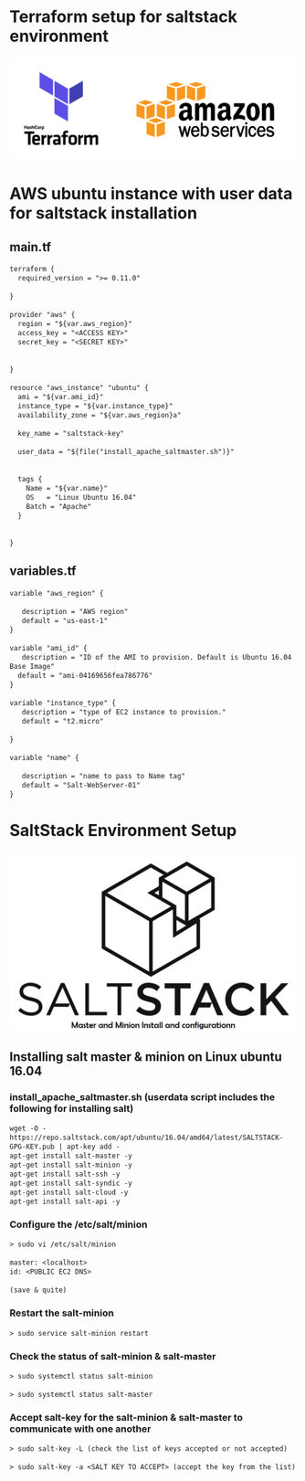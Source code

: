 # Terraform setup for saltstack environment

![Terraform-AWS](https://github.com/lethompson/saltstack-lab-env/blob/master/Terraform-AWS.png)

# AWS ubuntu instance with user data for saltstack installation
## main.tf 
```
terraform {
  required_version = ">= 0.11.0"

}

provider "aws" {
  region = "${var.aws_region}"
  access_key = "<ACCESS KEY>"
  secret_key = "<SECRET KEY>"


}

resource "aws_instance" "ubuntu" {
  ami = "${var.ami_id}"
  instance_type = "${var.instance_type}"
  availability_zone = "${var.aws_region}a"

  key_name = "saltstack-key"
 
  user_data = "${file("install_apache_saltmaster.sh")}"

  
  tags {
    Name = "${var.name}"
    OS   = "Linux Ubuntu 16.04" 
    Batch = "Apache"
  }


}
```

## variables.tf
```
variable "aws_region" {

   description = "AWS region"
   default = "us-east-1"
}

variable "ami_id" {
   description = "ID of the AMI to provision. Default is Ubuntu 16.04 Base Image"
  default = "ami-04169656fea786776"
}

variable "instance_type" {
   description = "type of EC2 instance to provision."
   default = "t2.micro"

}

variable "name" {

   description = "name to pass to Name tag"
   default = "Salt-WebServer-01"
}
```


# SaltStack Environment Setup

![saltstack](https://github.com/lethompson/saltstack-lab-env/blob/master/how-to-install-salt.png)

## Installing salt master & minion on Linux ubuntu 16.04

###  	install_apache_saltmaster.sh (userdata script includes the following for installing salt)

```
wget -O - https://repo.saltstack.com/apt/ubuntu/16.04/amd64/latest/SALTSTACK-GPG-KEY.pub | apt-key add -
apt-get install salt-master -y
apt-get install salt-minion -y
apt-get install salt-ssh -y
apt-get install salt-syndic -y
apt-get install salt-cloud -y
apt-get install salt-api -y

```

### Configure the /etc/salt/minion
```
> sudo vi /etc/salt/minion

master: <localhost>
id: <PUBLIC EC2 DNS>

(save & quite)
```
### Restart the salt-minion
```
> sudo service salt-minion restart

```

### Check the status of salt-minion & salt-master
```
> sudo systemctl status salt-minion 

> sudo systemctl status salt-master 

```

### Accept salt-key for the salt-minion & salt-master to communicate with one another

```
> sudo salt-key -L (check the list of keys accepted or not accepted)

> sudo salt-key -a <SALT KEY TO ACCEPT> (accept the key from the list)

```

